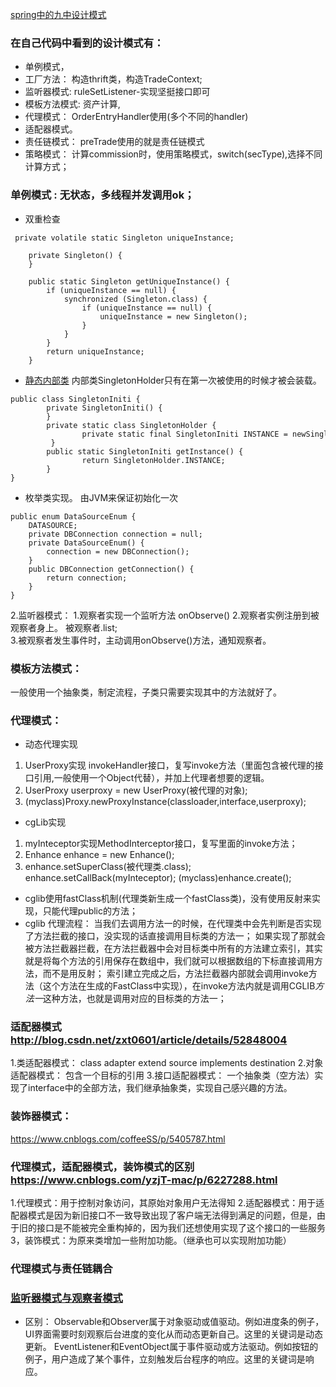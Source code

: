 
[spring中的九中设计模式](http://ju.outofmemory.cn/entry/78206)

### 在自己代码中看到的设计模式有：
- 单例模式，
- 工厂方法： 构造thrift类，构造TradeContext;
- 监听器模式: ruleSetListener-实现坚挺接口即可
- 模板方法模式: 资产计算,
- 代理模式： OrderEntryHandler使用(多个不同的handler)
- 适配器模式。
- 责任链模式： preTrade使用的就是责任链模式
- 策略模式： 计算commission时，使用策略模式，switch(secType),选择不同计算方式；


### 单例模式 : 无状态，多线程并发调用ok；

- 双重检查
``````
 private volatile static Singleton uniqueInstance;
 
    private Singleton() {
    }

    public static Singleton getUniqueInstance() {
        if (uniqueInstance == null) {
            synchronized (Singleton.class) {
                if (uniqueInstance == null) {
                    uniqueInstance = new Singleton();
                }
            }
        }
        return uniqueInstance;
    }
``````

- [静态内部类](http://blog.csdn.net/hikvision_java_gyh/article/details/56844078)
  内部类SingletonHolder只有在第一次被使用的时候才被会装载。
``````
public class SingletonIniti {
        private SingletonIniti() {
        }
        private static class SingletonHolder {
                private static final SingletonIniti INSTANCE = newSingletonIniti();
         }
        public static SingletonIniti getInstance() {
                return SingletonHolder.INSTANCE;
        }
}
``````
- 枚举类实现。 由JVM来保证初始化一次
``````
public enum DataSourceEnum {
    DATASOURCE;
    private DBConnection connection = null;
    private DataSourceEnum() {
        connection = new DBConnection();
    }
    public DBConnection getConnection() {
        return connection;
    }
}  
``````

2.监听器模式：
1.观察者实现一个监听方法    onObserve()
2.观察者实例注册到被观察者身上。  被观察者.list;  
3.被观察者发生事件时，主动调用onObserve()方法，通知观察者。


### 模板方法模式：
 一般使用一个抽象类，制定流程，子类只需要实现其中的方法就好了。


### 代理模式：
- 动态代理实现
1. UserProxy实现 invokeHandler接口，复写invoke方法（里面包含被代理的接口引用,一般使用一个Object代替），并加上代理者想要的逻辑。          
2. UserProxy userproxy = new UserProxy(被代理的对象);
3. (myclass)Proxy.newProxyInstance(classloader,interface,userproxy);

- cgLib实现
1. myInteceptor实现MethodInterceptor接口，复写里面的invoke方法；
2. Enhance enhance = new Enhance();  
3. enhance.setSuperClass(被代理类.class); enhance.setCallBack(myInteceptor);   (myclass)enhance.create();

- cglib使用fastClass机制(代理类新生成一个fastClass类)，没有使用反射来实现，只能代理public的方法；
- cglib 代理流程：
   当我们去调用方法一的时候，在代理类中会先判断是否实现了方法拦截的接口，没实现的话直接调用目标类的方法一；
   如果实现了那就会被方法拦截器拦截，在方法拦截器中会对目标类中所有的方法建立索引，其实就是将每个方法的引用保存在数组中，我们就可以根据数组的下标直接调用方法，而不是用反射；
   索引建立完成之后，方法拦截器内部就会调用invoke方法（这个方法在生成的FastClass中实现），在invoke方法内就是调用CGLIB$方法一$这种方法，也就是调用对应的目标类的方法一；

### 适配器模式   http://blog.csdn.net/zxt0601/article/details/52848004
1.类适配器模式：    class  adapter extend source implements destination
2.对象适配器模式：  包含一个目标的引用
3.接口适配器模式：  一个抽象类（空方法）实现了interface中的全部方法，我们继承抽象类，实现自己感兴趣的方法。  


### 装饰器模式：
https://www.cnblogs.com/coffeeSS/p/5405787.html


### 代理模式，适配器模式，装饰模式的区别 https://www.cnblogs.com/yzjT-mac/p/6227288.html
1.代理模式：用于控制对象访问，其原始对象用户无法得知
2.适配器模式：用于适配器模式是因为新旧接口不一致导致出现了客户端无法得到满足的问题，但是，由于旧的接口是不能被完全重构掉的，因为我们还想使用实现了这个接口的一些服务
3，装饰模式：为原来类增加一些附加功能。（继承也可以实现附加功能）



### 代理模式与责任链耦合


### [监听器模式与观察者模式](https://www.cnblogs.com/learnhow/p/5959561.html)
- 区别：
Observable和Observer属于对象驱动或值驱动。例如进度条的例子，UI界面需要时刻观察后台进度的变化从而动态更新自己。这里的关键词是动态更新。
EventListener和EventObject属于事件驱动或方法驱动。例如按钮的例子，用户造成了某个事件，立刻触发后台程序的响应。这里的关键词是响应。
